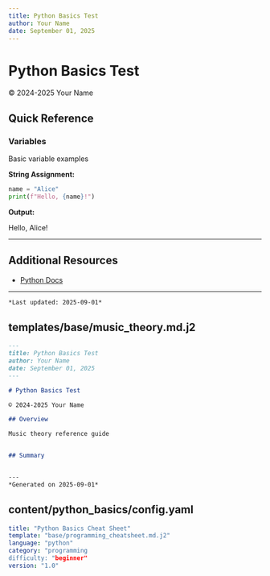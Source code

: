 ```yaml
---
title: Python Basics Test
author: Your Name
date: September 01, 2025
---
```


# Python Basics Test

© 2024-2025 Your Name

## Quick Reference

### Variables

Basic variable examples

**String Assignment:**
```python
name = "Alice"
print(f"Hello, {name}!")

```

**Output:**

Hello, Alice!





---

## Additional Resources

- [Python Docs](https://python.org)

---
```markdown
*Last updated: 2025-09-01*
```


## templates/base/music_theory.md.j2
```markdown
---
title: Python Basics Test
author: Your Name
date: September 01, 2025
---

# Python Basics Test

© 2024-2025 Your Name

## Overview

Music theory reference guide


## Summary


---
*Generated on 2025-09-01*
```

## content/python_basics/config.yaml
```yaml
title: "Python Basics Cheat Sheet"
template: "base/programming_cheatsheet.md.j2"
language: "python"
category: "programming
difficulty: "beginner"
version: "1.0"
```